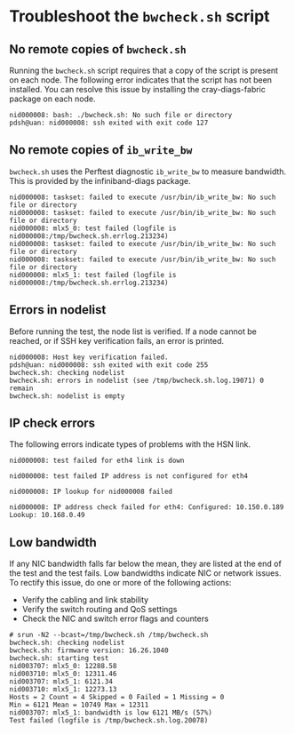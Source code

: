 
# Troubleshoot the `bwcheck.sh` script

## No remote copies of `bwcheck.sh`

Running the `bwcheck.sh` script requires that a copy of the script is present on each
node. The following error indicates that the script has not been installed. You can resolve this issue by installing the cray-diags-fabric package on each node.

```screen
nid000008: bash: ./bwcheck.sh: No such file or directory
pdsh@uan: nid000008: ssh exited with exit code 127
```

## No remote copies of `ib_write_bw`

`bwcheck.sh` uses the Perftest diagnostic `ib_write_bw` to measure bandwidth. This
is provided by the infiniband-diags package.

```screen
nid000008: taskset: failed to execute /usr/bin/ib_write_bw: No such file or directory
nid000008: taskset: failed to execute /usr/bin/ib_write_bw: No such file or directory
nid000008: mlx5_0: test failed (logfile is nid000008:/tmp/bwcheck.sh.errlog.213234)
nid000008: taskset: failed to execute /usr/bin/ib_write_bw: No such file or directory
nid000008: taskset: failed to execute /usr/bin/ib_write_bw: No such file or directory
nid000008: mlx5_1: test failed (logfile is nid000008:/tmp/bwcheck.sh.errlog.213234)
```

## Errors in nodelist

Before running the test, the node list is verified. If a node cannot be reached,
or if SSH key verification fails, an error is printed.

```screen
nid000008: Host key verification failed.
pdsh@uan: nid000008: ssh exited with exit code 255
bwcheck.sh: checking nodelist
bwcheck.sh: errors in nodelist (see /tmp/bwcheck.sh.log.19071) 0 remain
bwcheck.sh: nodelist is empty
```

## IP check errors

The following errors indicate types of problems with the HSN link.

```screen
nid000008: test failed for eth4 link is down
```

```screen
nid000008: test failed IP address is not configured for eth4
```

```screen
nid000008: IP lookup for nid000008 failed
```

```screen
nid000008: IP address check failed for eth4: Configured: 10.150.0.189 Lookup: 10.168.0.49
```

## Low bandwidth

If any NIC bandwidth falls far below the mean, they are listed at the end
of the test and the test fails. Low bandwidths indicate NIC or network
issues. To rectify this issue, do one or more of the following actions:

- Verify the cabling and link stability
- Verify the switch routing and QoS settings
- Check the NIC and switch error flags and counters

```screen
# srun -N2 --bcast=/tmp/bwcheck.sh /tmp/bwcheck.sh
bwcheck.sh: checking nodelist
bwcheck.sh: firmware version: 16.26.1040
bwcheck.sh: starting test
nid003707: mlx5_0: 12288.58
nid003710: mlx5_0: 12311.46
nid003707: mlx5_1: 6121.34
nid003710: mlx5_1: 12273.13
Hosts = 2 Count = 4 Skipped = 0 Failed = 1 Missing = 0
Min = 6121 Mean = 10749 Max = 12311
nid003707: mlx5_1: bandwidth is low 6121 MB/s (57%)
Test failed (logfile is /tmp/bwcheck.sh.log.20078)
```
